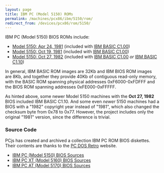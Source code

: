 ```yaml
---
layout: page
title: IBM PC (Model 5150) ROMs
permalink: /machines/pcx86/ibm/5150/rom/
redirect_from: /devices/pcx86/rom/5150/
---
```


IBM PC (Model 5150) BIOS ROMs include:

  - [Model 5150: Apr 24, 1981](bios/1981-04-24/PCBIOS-REV1.json) (included with [IBM BASIC C1.00](basic/BASIC100.json))
  - [Model 5150: Oct 19, 1981](bios/1981-10-19/PCBIOS-REV2.json) (included with [IBM BASIC C1.00](basic/BASIC100.json))
  - [Model 5150: Oct 27, 1982](bios/1982-10-27/PCBIOS-REV3.json) (included with [IBM BASIC C1.00](basic/BASIC100.json) *or* [IBM BASIC C1.10](../../5160/rom/basic/BASIC110.json))

In general, IBM BASIC ROM images are 32Kb and IBM BIOS ROM images are 8Kb, and together they provide 40Kb of contiguous
read-only memory, with the BASIC ROM spanning physical addresses 0xF6000-0xFDFFF and the BIOS ROM spanning addresses
0xFE000-0xFFFFF.

As hinted above, some newer Model 5150 machines with the **Oct 27, 1982** BIOS included IBM BASIC C1.10.  And
some even *newer* 5150 machines had a BIOS with a "1982" copyright year instead of "1981", which also changed the checksum
byte from 0x78 to 0x77.  However, the project includes only the original "1981" version, since the difference is trivial.

### Source Code

PCjs has created and archived a collection IBM PC ROM BIOS diskettes.  Their contents are thanks to the
[PC DOS Retro](https://sites.google.com/site/pcdosretro/) website.

  - [IBM PC (Model 5150) BIOS Sources](/software/pcx86/dev/rom/ibm/5150/)
  - [IBM PC XT (Model 5160) BIOS Sources](/software/pcx86/dev/rom/ibm/5160/)
  - [IBM PC AT (Model 5170) BIOS Sources](/software/pcx86/dev/rom/ibm/5170/)
